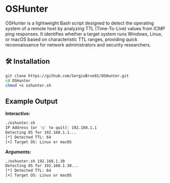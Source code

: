 # OSHunter
OSHunter is a lightweight Bash script designed to detect the operating system of a remote host by analyzing TTL (Time-To-Live) values from ICMP ping responses. It identifies whether a target system runs Windows, Linux, or macOS based on characteristic TTL ranges, providing quick reconnaissance for network administrators and security researchers.

## 🛠 Installation
```bash
git clone https://github.com/SergioBrvo01/OSHunter.git
cd OSHunter
chmod +x oshunter.sh
```

## Example Output
**Interactive:**
```bash
./oshunter.sh
IP Address (or 'q' to quit): 192.168.1.1
Detecting OS for 192.168.1.1...
[*] Detected TTL: 64
[+] Target OS: Linux or macOS
```

**Arguments:**
```bash
./oshunter.sh 192.168.1.30
Detecting OS for 192.168.1.30...
[*] Detected TTL: 64
[+] Target OS: Linux or macOS
```
